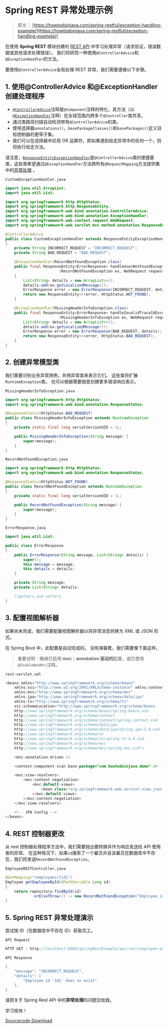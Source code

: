 # Spring REST 异常处理示例

> 原文： [https://howtodoinjava.com/spring-restful/exception-handling-example/](https://howtodoinjava.com/spring-restful/exception-handling-example/)

在使用 **Spring REST** 模块创建的 [REST API](https://restfulapi.net) 中学习处理异常（请求验证，错误数据或其他请求处理错误）。 我们将研究一种使用`@ControllerAdvice`和`@ExceptionHandler`的方法。

要使用`@ControllerAdvice`全局处理 REST 异常，我们需要遵循以下步骤。

## 1\. 使用@ControllerAdvice 和@ExceptionHandler 创建处理程序

*   [`@ControllerAdvice`](https://docs.spring.io/spring-framework/docs/current/javadoc-api/org/springframework/web/bind/annotation/ControllerAdvice.html)注释是`@Component`注释的特化，其方法（以[`@ExceptionHandler`](https://docs.spring.io/spring-framework/docs/current/javadoc-api/org/springframework/web/bind/annotation/ExceptionHandler.html)注释）在全球范围内跨多个`@Controller`类共享。
*   通过类路径扫描自动检测带有`@ControllerAdvice`的类。
*   使用选择器`annotations()`，`basePackageClasses()`和`basePackages()`定义目标控制器的更窄子集。
*   我们可以在选择器中应用 OR 运算符，即如果遇到给定异常中的任何一个，则将执行给定方法。

请注意，[`ResponseEntityExceptionHandler`](https://docs.spring.io/spring-framework/docs/current/javadoc-api/org/springframework/web/servlet/mvc/method/annotation/ResponseEntityExceptionHandler.html)是`@ControllerAdvice`类的便捷基类，这些类希望通过`@ExceptionHandler`方法跨所有`@RequestMapping`方法提供集中的[异常处理](https://howtodoinjava.com/best-practices/java-exception-handling-best-practices/) 。

`CustomExceptionHandler.java`

```java
import java.util.ArrayList;
import java.util.List;

import org.springframework.http.HttpStatus;
import org.springframework.http.ResponseEntity;
import org.springframework.web.bind.annotation.ControllerAdvice;
import org.springframework.web.bind.annotation.ExceptionHandler;
import org.springframework.web.context.request.WebRequest;
import org.springframework.web.servlet.mvc.method.annotation.ResponseEntityExceptionHandler;

@ControllerAdvice
public class CustomExceptionHandler extends ResponseEntityExceptionHandler 
{
	private String INCORRECT_REQUEST = "INCORRECT_REQUEST";
	private String BAD_REQUEST = "BAD_REQUEST";

	@ExceptionHandler(RecordNotFoundException.class)
	public final ResponseEntity<ErrorResponse> handleUserNotFoundException
						(RecordNotFoundException ex, WebRequest request) 
	{
		List<String> details = new ArrayList<>();
		details.add(ex.getLocalizedMessage());
		ErrorResponse error = new ErrorResponse(INCORRECT_REQUEST, details);
		return new ResponseEntity<>(error, HttpStatus.NOT_FOUND);
	}

	@ExceptionHandler(MissingHeaderInfoException.class)
	public final ResponseEntity<ErrorResponse> handleInvalidTraceIdException
						(MissingHeaderInfoException ex, WebRequest request) {
		List<String> details = new ArrayList<>();
		details.add(ex.getLocalizedMessage());
		ErrorResponse error = new ErrorResponse(BAD_REQUEST, details);
		return new ResponseEntity<>(error, HttpStatus.BAD_REQUEST);
	}
}

```

## 2\. 创建异常模型类

我们需要识别业务异常用例，并用异常类来表示它们。 这些类将扩展`RuntimeException`类。 也可以根据需要随意创建更多错误响应表示。

`MissingHeaderInfoException.java`

```java
import org.springframework.http.HttpStatus;
import org.springframework.web.bind.annotation.ResponseStatus;

@ResponseStatus(HttpStatus.BAD_REQUEST)
public class MissingHeaderInfoException extends RuntimeException
{
	private static final long serialVersionUID = 1L;

	public MissingHeaderInfoException(String message) {
        super(message);
    }
}

```

`RecordNotFoundException.java`

```java
import org.springframework.http.HttpStatus;
import org.springframework.web.bind.annotation.ResponseStatus;

@ResponseStatus(HttpStatus.NOT_FOUND)
public class RecordNotFoundException extends RuntimeException
{
	private static final long serialVersionUID = 1L;

	public RecordNotFoundException(String message) {
        super(message);
    }
}

```

`ErrorResponse.java`

```java
import java.util.List;

public class ErrorResponse
{
    public ErrorResponse(String message, List<String> details) {
        super();
        this.message = message;
        this.details = details;
    }

    private String message;
    private List<String> details;

	//getters and setters
}

```

## 3\. 配置视图解析器

如果尚未完成，我们需要配置视图解析器以将异常消息转换为 XML 或 JSON 形式。

在 Spring Boot 中，此配置是自动完成的。 没有弹簧靴，我们需要像下面这样。

> 重要说明：确保已启用 **mvc：annotation 驱动的**配置，或已使用`@EnableWebMvc`注释。

`rest-servlet.xml`

```java
<beans xmlns="http://www.springframework.org/schema/beans"
	xmlns:xsi="http://www.w3.org/2001/XMLSchema-instance" xmlns:context="http://www.springframework.org/schema/context"
	xmlns:mvc="http://www.springframework.org/schema/mvc"
	xmlns:jpa="http://www.springframework.org/schema/data/jpa"
	xmlns:tx="http://www.springframework.org/schema/tx"
	xsi:schemaLocation="http://www.springframework.org/schema/beans
	http://www.springframework.org/schema/beans/spring-beans.xsd
	http://www.springframework.org/schema/context
	http://www.springframework.org/schema/context/spring-context.xsd
	http://www.springframework.org/schema/data/jpa 
    http://www.springframework.org/schema/data/jpa/spring-jpa-1.0.xsd
    http://www.springframework.org/schema/tx 
    http://www.springframework.org/schema/tx/spring-tx-4.0.xsd
	http://www.springframework.org/schema/mvc
	http://www.springframework.org/schema/mvc/spring-mvc.xsd">

	<mvc:annotation-driven />

	<context:component-scan base-package="com.howtodoinjava.demo" />

	<mvc:view-resolvers>
        <mvc:content-negotiation>
            <mvc:default-views>
                <bean class="org.springframework.web.servlet.view.json.MappingJackson2JsonView"/>
            </mvc:default-views>
        </mvc:content-negotiation>
    </mvc:view-resolvers>

	<!-- JPA Config -->
</beans>

```

## 4\. REST 控制器更改

从 rest 控制器处理程序方法中，我们需要抛出要转换并作为响应发送给 API 使用者的异常。 在这种情况下，如果`id`搜索了一个雇员并且该雇员在数据库中不存在，我们将发送`RecordNotFoundException`。

`EmployeeRESTController.java`

```java
@GetMapping("/employees/{id}")
Employee getEmployeeById(@PathVariable Long id) 
{
	return repository.findById(id)
			.orElseThrow(() -> new RecordNotFoundException("Employee id '" + id + "' does no exist"));
}

```

## 5\. Spring REST 异常处理演示

尝试按 ID（在数据库中不存在 ID）获取员工。

`API Request`

```java
HTTP GET : http://localhost:8080/SpringRestExample/api/rest/employee-management/employees/101

```

`API Response`

```java
{
	"message": "INCORRECT_REQUEST",
	"details": [
	  	"Employee id '101' does no exist"
	],
}

```

请把关于 Spring Rest API 中的**异常处理**的问题交给我。

学习愉快！

[Sourcecode Download](https://howtodoinjava.com/wp-content/downloads/SpringRestExample.zip)